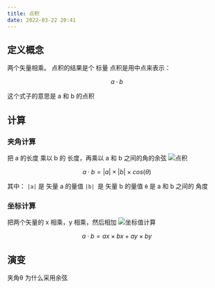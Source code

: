 ```yaml
---
title: 点积
date: 2022-03-22 20:41
---
```

## 定义概念
两个矢量相乘。
点积的结果是个 标量
点积是用中点来表示：
```math
a · b
```
这个式子的意思是 a 和 b 的点积
## 计算
### 夹角计算
把 a 的长度 乘以 b 的 长度，再乘以 a 和 b 之间的角的余弦
![点积](./_image/2022-03-22/2022-03-22-20-45-19@2x.jpg?c=1)
```math
a · b = |a| × |b| × cos(θ)
```
其中：
``|a|`` 是 矢量 a 的量值
``|b| ``是 矢量 b 的量值
``θ`` 是 a 和 b 之间的 角度
### 坐标计算
把两个矢量的 x 相乘，y 相乘，然后相加
![坐标值计算](./_image/2022-03-22/2022-03-22-20-49-13@2x.jpg?c=1)
```math
a · b = ax × bx + ay × by
```
## 演变
夹角θ 为什么采用余弦